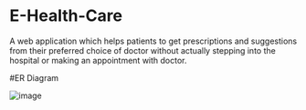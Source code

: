 # E-Health-Care
A web application which helps patients to get prescriptions and suggestions from their preferred choice of doctor without actually stepping into the hospital or making an appointment with doctor.

#ER Diagram

![image](https://user-images.githubusercontent.com/55009076/162016482-a3ca805f-cb1c-4b33-91ef-c691d012d5b3.png)
